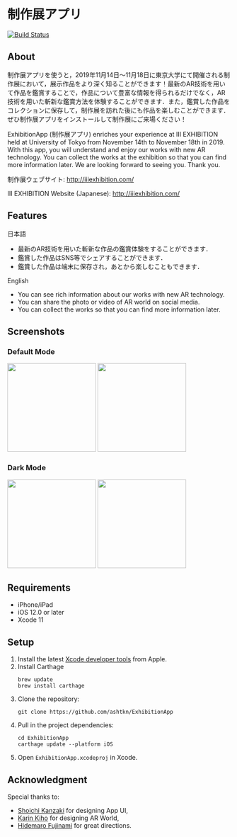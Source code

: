 # 制作展アプリ

[![Build Status](https://app.bitrise.io/app/c5476a2de2ff1946/status.svg?token=pnssIcxbg6nDz5YqtaJ7uw&branch=master)](https://app.bitrise.io/app/c5476a2de2ff1946)

## About

制作展アプリを使うと，2019年11月14日〜11月18日に東京大学にて開催される制作展において，展示作品をより深く知ることができます！最新のAR技術を用いて作品を鑑賞することで，作品について豊富な情報を得られるだけでなく，AR技術を用いた斬新な鑑賞方法を体験することができます．また，鑑賞した作品をコレクションに保存して，制作展を訪れた後にも作品を楽しむことができます．ぜひ制作展アプリをインストールして制作展にご来場ください！

ExhibitionApp (制作展アプリ) enriches your experience at III EXHIBITION held at University of Tokyo from November 14th to November 18th in 2019. With this app, you will understand and enjoy our works with new AR technology. You can collect the works at the exhibition so that you can find more information later. We are looking forward to seeing you. Thank you.

制作展ウェブサイト: http://iiiexhibition.com/

III EXHIBITION Website (Japanese): http://iiiexhibition.com/

## Features

日本語

- 最新のAR技術を用いた斬新な作品の鑑賞体験をすることができます．
- 鑑賞した作品はSNS等でシェアすることができます．
- 鑑賞した作品は端末に保存され，あとから楽しむこともできます．

English

- You can see rich information about our works with new AR technology.
- You can share the photo or video of AR world on social media.
- You can collect the works so that you can find more information later.

## Screenshots

### Default Mode

<img src="https://user-images.githubusercontent.com/24489109/68183754-a0615000-ffe0-11e9-8202-ac2cb4f7c458.png" width="200px"> <img src="https://user-images.githubusercontent.com/24489109/68183789-b2db8980-ffe0-11e9-8677-c2bdc8cadb03.png" width="200px">

### Dark Mode

<img src="https://user-images.githubusercontent.com/24489109/68183814-c1c23c00-ffe0-11e9-8050-0ac3563697c3.png" width="200px"> <img src="https://user-images.githubusercontent.com/24489109/68183843-d30b4880-ffe0-11e9-911e-ac1e8f2972d3.png" width="200px">

## Requirements

- iPhone/iPad
- iOS 12.0 or later
- Xcode 11

## Setup

1. Install the latest [Xcode developer tools](https://developer.apple.com/xcode/downloads/) from Apple.
2. Install Carthage
    ```shell
    brew update
    brew install carthage
    ```
3. Clone the repository:
    ```shell
    git clone https://github.com/ashtkn/ExhibitionApp
    ```
4. Pull in the project dependencies:
    ```shell
    cd ExhibitionApp
    carthage update --platform iOS
    ```
5. Open `ExhibitionApp.xcodeproj` in Xcode.

## Acknowledgment

Special thanks to:

- [Shoichi Kanzaki](https://github.com/zkkn) for designing App UI,
- [Karin Kiho](https://github.com/charon616) for designing AR World,
- [Hidemaro Fujinami](https://github.com/maro525) for great directions.
